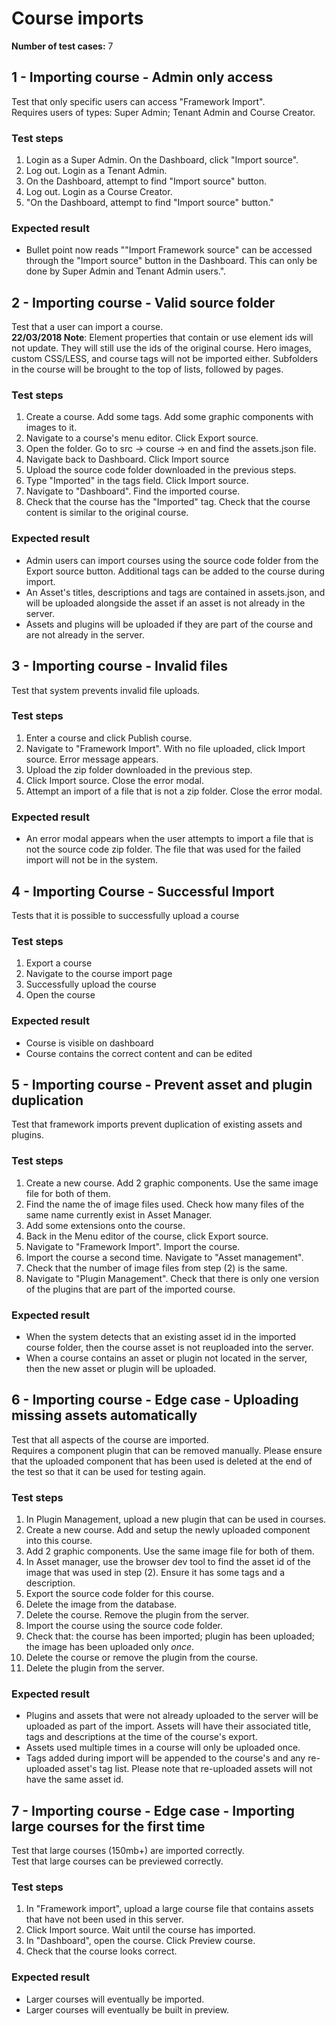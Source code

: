 Course imports
==============

**Number of test cases:** 7  

1 - Importing course - Admin only access
--------------------------------------------

Test that only specific users can access "Framework Import".  
Requires users of types: Super Admin; Tenant Admin and Course Creator.

### Test steps

1.  Login as a Super Admin. On the Dashboard, click "Import source".
2.  Log out. Login as a Tenant Admin.
3.  On the Dashboard, attempt to find "Import source" button.
4.  Log out. Login as a Course Creator.
5.  "On the Dashboard, attempt to find "Import source" button."

### Expected result

*   Bullet point now reads ""Import Framework source" can be accessed through the "Import source" button in the Dashboard. This can only be done by Super Admin and Tenant Admin users.".

2 - Importing course - Valid source folder
----------------------------------------------

Test that a user can import a course.  
**22/03/2018 Note**: Element properties that contain or use element ids will not update. They will still use the ids of the original course. Hero images, custom CSS/LESS, and course tags will not be imported either. Subfolders in the course will be brought to the top of lists, followed by pages.

### Test steps

1.  Create a course. Add some tags. Add some graphic components with images to it.
2.  Navigate to a course's menu editor. Click Export source.
3.  Open the folder. Go to src -> course -> en and find the assets.json file.
4.  Navigate back to Dashboard. Click Import source
5.  Upload the source code folder downloaded in the previous steps.
6.  Type "Imported" in the tags field. Click Import source.
7.  Navigate to "Dashboard". Find the imported course.
8.  Check that the course has the "Imported" tag. Check that the course content is similar to the original course.

### Expected result

*   Admin users can import courses using the source code folder from the Export source button. Additional tags can be added to the course during import.
*   An Asset's titles, descriptions and tags are contained in assets.json, and will be uploaded alongside the asset if an asset is not already in the server.
*   Assets and plugins will be uploaded if they are part of the course and are not already in the server.

3 - Importing course - Invalid files
----------------------------------------

Test that system prevents invalid file uploads.

### Test steps

1.  Enter a course and click Publish course.
2.  Navigate to "Framework Import". With no file uploaded, click Import source. Error message appears.
3.  Upload the zip folder downloaded in the previous step.
4.  Click Import source. Close the error modal.
5.  Attempt an import of a file that is not a zip folder. Close the error modal.

### Expected result

*   An error modal appears when the user attempts to import a file that is not the source code zip folder. The file that was used for the failed import will not be in the system.

4 - Importing Course - Successful Import
--------------------------------------------

Tests that it is possible to successfully upload a course

### Test steps

1.  Export a course
2.  Navigate to the course import page
3.  Successfully upload the course
4.  Open the course

### Expected result

*   Course is visible on dashboard
*   Course contains the correct content and can be edited

5 - Importing course - Prevent asset and plugin duplication
---------------------------------------------------------------

Test that framework imports prevent duplication of existing assets and plugins.

### Test steps

1.  Create a new course. Add 2 graphic components. Use the same image file for both of them.
2.  Find the name the of image files used. Check how many files of the same name currently exist in Asset Manager.
3.  Add some extensions onto the course.
4.  Back in the Menu editor of the course, click Export source.
5.  Navigate to "Framework Import". Import the course.
6.  Import the course a second time. Navigate to "Asset management".
7.  Check that the number of image files from step (2) is the same.
8.  Navigate to "Plugin Management". Check that there is only one version of the plugins that are part of the imported course.

### Expected result

*   When the system detects that an existing asset id in the imported course folder, then the course asset is not reuploaded into the server.
*   When a course contains an asset or plugin not located in the server, then the new asset or plugin will be uploaded.

6 - Importing course - Edge case - Uploading missing assets automatically
-----------------------------------------------------------------------------

Test that all aspects of the course are imported.  
Requires a component plugin that can be removed manually.
Please ensure that the uploaded component that has been used is deleted at the end of the test so that it can be used for testing again.  

### Test steps

1.  In Plugin Management, upload a new plugin that can be used in courses.
2.  Create a new course. Add and setup the newly uploaded component into this course.
3.  Add 2 graphic components. Use the same image file for both of them.
4.  In Asset manager, use the browser dev tool to find the asset id of the image that was used in step (2). Ensure it has some tags and a description.
5.  Export the source code folder for this course.
6.  Delete the image from the database.
7.  Delete the course. Remove the plugin from the server.
8.  Import the course using the source code folder.
9.  Check that: the course has been imported; plugin has been uploaded; the image has been uploaded only _once_.
10.  Delete the course or remove the plugin from the course.
11.  Delete the plugin from the server.

### Expected result

*   Plugins and assets that were not already uploaded to the server will be uploaded as part of the import. Assets will have their associated title, tags and descriptions at the time of the course's export.
*   Assets used multiple times in a course will only be uploaded once.
*   Tags added during import will be appended to the course's and any re-uploaded asset's tag list. Please note that re-uploaded assets will not have the same asset id.

7 - Importing course - Edge case - Importing large courses for the first time
------------------------------------------------------------------------------------------------

Test that large courses (150mb+) are imported correctly.  
Test that large courses can be previewed correctly.  

### Test steps

1.  In "Framework import", upload a large course file that contains assets that have not been used in this server.
2.  Click Import source. Wait until the course has imported.
3.  In "Dashboard", open the course. Click Preview course.
4.  Check that the course looks correct.

### Expected result

*   Larger courses will eventually be imported.
*   Larger courses will eventually be built in preview.